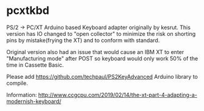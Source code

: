 # pcxtkbd

PS/2 -> PC/XT Arduino based Keyboard adapter originally by kesrut. 
This version has IO changed to "open collector" to minimize the risk on shorting pins by mistake(frying the XT) and to conform with standard. 

Original version also had an issue that would cause an IBM XT to enter "Manufacturing mode" after POST so keyboard would only work 50% of the time in Cassette Basic. 

Please add https://github.com/techpaul/PS2KeyAdvanced Arduino library to compile.

Information: http://www.ccgcpu.com/2019/02/14/the-xt-part-4-adapting-a-modernish-keyboard/
